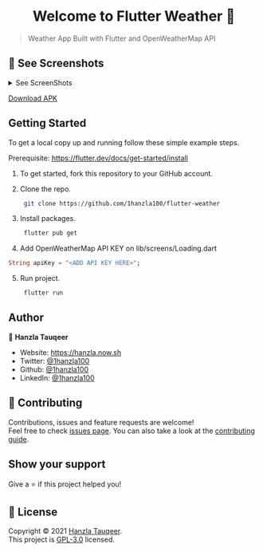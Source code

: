<h1 align="center">Welcome to Flutter Weather 👋</h1>

> Weather App Built with Flutter and OpenWeatherMap API

## 🚀 See Screenshots

<details>
<summary>See ScreenShots</summary>
<img src="https://user-images.githubusercontent.com/59178380/106931874-e0116d00-6738-11eb-909f-6db0d4c2a12e.png" alt="" width=300></img>
<img src="https://user-images.githubusercontent.com/59178380/106931850-d8ea5f00-6738-11eb-93c1-c162f40fd640.png" alt="" width=300></img>
</details>

[Download APK](https://github.com/1hanzla100/flutter-weather/releases)

## Getting Started

To get a local copy up and running follow these simple example steps.

Prerequisite: https://flutter.dev/docs/get-started/install

1. To get started, fork this repository to your GitHub account.

2. Clone the repo.
    ```sh
     git clone https://github.com/1hanzla100/flutter-weather
    ```
3. Install packages.
    ```sh
     flutter pub get
    ```
4. Add OpenWeatherMap API KEY on lib/screens/Loading.dart
  ```dart
  String apiKey = "<ADD API KEY HERE>";
  ```

5. Run project.
    ```sh
     flutter run
    ```

## Author

👤 **Hanzla Tauqeer**

* Website: https://hanzla.now.sh
* Twitter: [@1hanzla100](https://twitter.com/1hanzla100)
* Github: [@1hanzla100](https://github.com/1hanzla100)
* LinkedIn: [@1hanzla100](https://linkedin.com/in/1hanzla100)

## 🤝 Contributing

Contributions, issues and feature requests are welcome!<br />Feel free to check [issues page](https://github.com/1hanzla100/flutter-weather/issues). You can also take a look at the [contributing guide](https://github.com/1hanzla100/flutter-weather/blob/master/CONTRIBUTING.md).

## Show your support

Give a ⭐️ if this project helped you!

## 📝 License

Copyright © 2021 [Hanzla Tauqeer](https://github.com/1hanzla100).<br />
This project is [GPL-3.0](https://github.com/1hanzla100/flutter-weather/blob/master/LICENSE) licensed.
